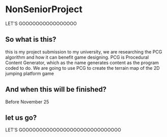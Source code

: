 # NonSeniorProject
LET'S GOOOOOOOOOOOOOOOO

## So what is this?
this is my project submission to my university, we are researching the PCG algorithm and how it can benefit game designing. PCG is Procedural Content Generator, which as the name generates content as the program coded to do. We are going to use PCG to create the terrain map of the 2D jumping platform game 

## And when this will be finished?
Before November 25

## let us go?
LET'S GOOOOOOOOOOOOOOOOOOOOOOOOOOOOO
